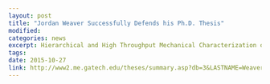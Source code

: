 ```yaml
---
layout: post
title: "Jordan Weaver Successfully Defends his Ph.D. Thesis"
modified: 
categories: news
excerpt: Hierarchical and High Throughput Mechanical Characterization of Titanium Alloys Using Spherical Indentation Stress-Strain Curves. Congrats Jordan!
tags: 
date: 2015-10-27
link: http://www2.me.gatech.edu/theses/summary.asp?db=3&LASTNAME=Weaver&FIRSTNAME=Jordan
---
```

